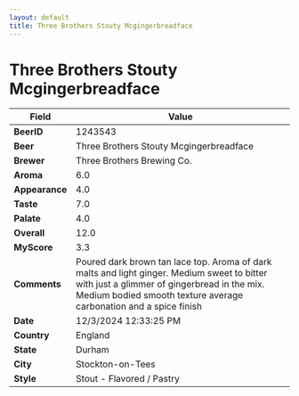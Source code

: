 ```yaml
---
layout: default
title: Three Brothers Stouty Mcgingerbreadface
---
```


# Three Brothers Stouty Mcgingerbreadface

| Field         | Value     |
|---------------|-----------|
| **BeerID** | 1243543 |
| **Beer** | Three Brothers Stouty Mcgingerbreadface |
| **Brewer** | Three Brothers Brewing Co. |
| **Aroma** | 6.0 |
| **Appearance** | 4.0 |
| **Taste** | 7.0 |
| **Palate** | 4.0 |
| **Overall** | 12.0 |
| **MyScore** | 3.3 |
| **Comments** | Poured dark brown tan lace top.  Aroma of dark malts and light ginger. Medium sweet to bitter with just a glimmer of gingerbread in the mix. Medium bodied smooth texture average carbonation and a spice finish  |
| **Date** | 12/3/2024 12:33:25 PM |
| **Country** | England |
| **State** | Durham |
| **City** | Stockton-on-Tees |
| **Style** | Stout - Flavored / Pastry |
